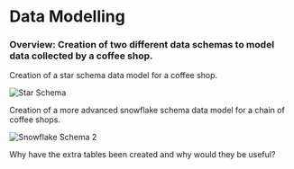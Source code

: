 # Data Modelling

### Overview: Creation of two different data schemas to model data collected by a coffee shop. 

Creation of a star schema data model for a coffee shop.


![Star Schema](https://user-images.githubusercontent.com/99413257/157258523-b339a98c-473b-4b78-9bf3-9619de881339.jpg)



Creation of a more advanced snowflake schema data model for a chain of coffee shops. 


![Snowflake Schema 2](https://user-images.githubusercontent.com/99413257/157870749-77c6f726-d65a-4bdc-89c6-d3c87c6f5858.jpg)

Why have the extra tables been created and why would they be useful?

